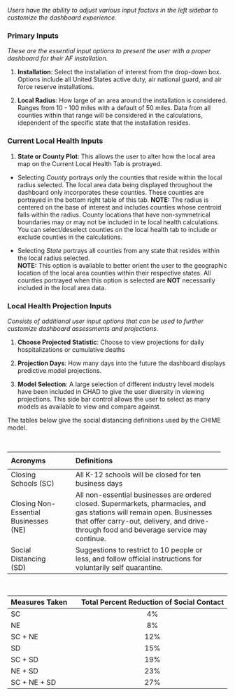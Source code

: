 *Users have the ability to adjust various input factors in the left
sidebar to customize the dashboard experience.*

### Primary Inputs

*These are the essential input options to present the user with a proper
dashboard for their AF installation.*

1.  **Installation**: Select the installation of interest from the
    drop-down box. Options include all United States active duty, air
    national guard, and air force reserve installations.

2.  **Local Radius**: How large of an area around the installation is
    considered. Ranges from 10 - 100 miles with a default of 50 miles.
    Data from all counties within that range will be considered in the
    calculations, idependent of the specific state that the installation
    resides.

### Current Local Health Inputs

1.  **State or County Plot**: This allows the user to alter how the
    local area map on the Current Local Health Tab is protrayed.

-   Selecting *County* portrays only the counties that reside within the
    local radius selected. The local area data being displayed
    throughout the dashboard only incorporates these counties. These
    counties are portrayed in the bottom right table of this tab.
    **NOTE:** The radius is centered on the base of interest and includes
    counties whose centroid falls within the radius. County locations that have 
    non-symmetrical boundaries may or may not be included in te local health 
    calculations. You can select/deselect counties on the local health tab
    to include or exclude counties in the calculations.

-   Selecting *State* portrays all counties from any state that resides
    within the local radius selected.  
    **NOTE:** This option is available to better orient the user to the
    geographic location of the local area counties within their
    respective states. All counties portrayed when this option is
    selected are **NOT** necessarily included in the local area data.

### Local Health Projection Inputs

*Consists of additional user input options that can be used to further
customize dashboard assessments and projections.*
1. **Choose Projected Statistic**: Choose to view projections for 
    daily hospitalizations or cumulative deaths

2.  **Projection Days**: How many days into the future the dashboard
    displays predictive model projections.

3.  **Model Selection**: A large selection of different industry level models have been included in CHAD to give the user diversity in viewing projections. This side bar control allows the user to select as many models as available to view and compare against.

The tables below give the social distancing definitions used by the CHIME model.

</br>

<table>
<thead>
<tr class="header">
<th style="text-align: left;">Acronyms</th>
<th></th>
<th style="text-align: left;">Definitions</th>
<td class="divider"><hr /></td>
  
</thead>
<tbody>
<tr class="odd">
<td style="text-align: left;">Closing Schools (SC)</td>
<td></td>
<td style="text-align: left;">All K-12 schools will be closed for ten business days</td>
<td class="divider"><hr /></td>
  
<tr class="even">
<td style="text-align: left;">Closing Non-Essential Businesses (NE)</td>
<td></td>
<td style="text-align: left;">All non-essential businesses are ordered closed. Supermarkets, pharmacies, and gas stations will remain open. Businesses that offer carry-out, delivery, and drive-through food and beverage service may continue.</td>
<td class="divider"><hr /></td>
  
<tr class="odd">
<td style="text-align: left;">Social Distancing (SD)</td>
<td></td>
<td style="text-align: left;">Suggestions to restrict to 10 people or less, and follow official instructions for voluntarily self quarantine.</td>
</tr>
</tbody>
</table>

</br>

<table>
<thead>
<tr class="header">
<th style="text-align: left;">Measures Taken</th>
<th></th>
<th style="text-align: center;">Total Percent Reduction of Social Contact</th>
</tr>
</thead>
<tbody>
<tr class="odd">
<td style="text-align: left;">SC</td>
<td></td>
<td style="text-align: center;">4%</td>
</tr>
<tr class="even">
<td style="text-align: left;">NE</td>
<td></td>
<td style="text-align: center;">8%</td>
</tr>
<tr class="odd">
<td style="text-align: left;">SC + NE</td>
<td></td>
<td style="text-align: center;">12%</td>
</tr>
<tr class="even">
<td style="text-align: left;">SD</td>
<td></td>
<td style="text-align: center;">15%</td>
</tr>
<tr class="odd">
<td style="text-align: left;">SC + SD</td>
<td></td>
<td style="text-align: center;">19%</td>
</tr>
<tr class="even">
<td style="text-align: left;">NE + SD</td>
<td></td>
<td style="text-align: center;">23%</td>
</tr>
<tr class="odd">
<td style="text-align: left;">SC + NE + SD</td>
<td></td>
<td style="text-align: center;">27%</td>
</tr>
</tbody>
</table>

